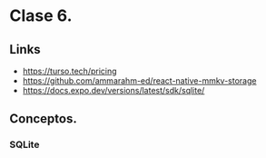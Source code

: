 # Clase 6.

## Links

- https://turso.tech/pricing
- https://github.com/ammarahm-ed/react-native-mmkv-storage
- https://docs.expo.dev/versions/latest/sdk/sqlite/

## Conceptos.

### SQLite


